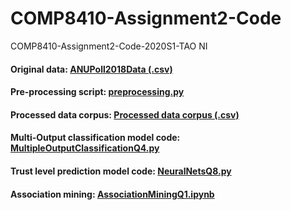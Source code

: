 # COMP8410-Assignment2-Code
COMP8410-Assignment2-Code-2020S1-TAO NI

#### Original data: [ANUPoll2018Data (.csv)](ANUPoll2018Data_CSV_01428.csv)

#### Pre-processing script: [preprocessing.py](preprocessing.py)
#### Processed data corpus: [Processed data corpus (.csv)](preprocessing_data.csv)

#### Multi-Output classification model code: [MultipleOutputClassificationQ4.py](MultipleOutputClassificationQ4.py)

#### Trust level prediction model code: [NeuralNetsQ8.py](NeuralNetsQ8.py)

#### Association mining: [AssociationMiningQ1.ipynb](AssociationMining.ipynb)
